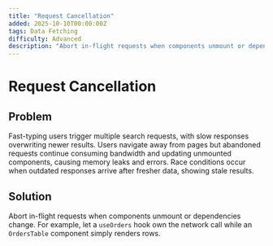 ```yaml
---
title: "Request Cancellation"
added: 2025-10-10T00:00:00Z
tags: Data Fetching
difficulty: Advanced
description: "Abort in-flight requests when components unmount or dependencies change."
---
```

# Request Cancellation

## Problem

Fast-typing users trigger multiple search requests, with slow responses overwriting newer results. Users navigate away from pages but abandoned requests continue consuming bandwidth and updating unmounted components, causing memory leaks and errors. Race conditions occur when outdated responses arrive after fresher data, showing stale results.

## Solution

Abort in-flight requests when components unmount or dependencies change. For example, let a `useOrders` hook own the network call while an `OrdersTable` component simply renders rows.
